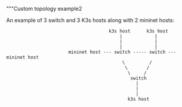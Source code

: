 """Custom topology example2

An example of 3 switch and 3 K3s hosts along with 2 mininet hosts:




                                          k3s host      k3s host
                                              |            |
                                              |            |
                                              |            |
                           mininet host --- switch ----- switch --- mininet host
                                               \         /
                                                \       /
                                                 \     /
                                                  switch
                                                    |
                                                    |
                                                    |
                                                 k3s host
